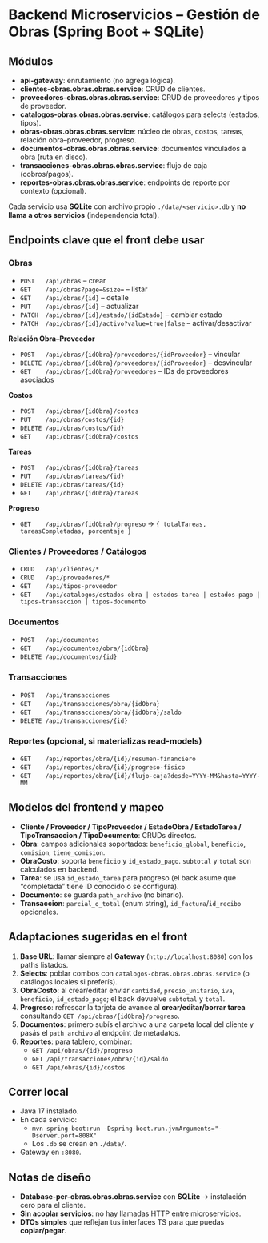 # Backend Microservicios – Gestión de Obras (Spring Boot + SQLite)

## Módulos
- **api-gateway**: enrutamiento (no agrega lógica).
- **clientes-obras.obras.obras.service**: CRUD de clientes.
- **proveedores-obras.obras.obras.service**: CRUD de proveedores y tipos de proveedor.
- **catalogos-obras.obras.obras.service**: catálogos para selects (estados, tipos).
- **obras-obras.obras.obras.service**: núcleo de obras, costos, tareas, relación obra–proveedor, progreso.
- **documentos-obras.obras.obras.service**: documentos vinculados a obra (ruta en disco).
- **transacciones-obras.obras.obras.service**: flujo de caja (cobros/pagos).
- **reportes-obras.obras.obras.service**: endpoints de reporte por contexto (opcional).

Cada servicio usa **SQLite** con archivo propio `./data/<servicio>.db` y **no llama a otros servicios** (independencia total).

## Endpoints clave que el front debe usar

### Obras
- `POST   /api/obras` – crear
- `GET    /api/obras?page=&size=` – listar
- `GET    /api/obras/{id}` – detalle
- `PUT    /api/obras/{id}` – actualizar
- `PATCH  /api/obras/{id}/estado/{idEstado}` – cambiar estado
- `PATCH  /api/obras/{id}/activo?value=true|false` – activar/desactivar

**Relación Obra–Proveedor**
- `POST   /api/obras/{idObra}/proveedores/{idProveedor}` – vincular
- `DELETE /api/obras/{idObra}/proveedores/{idProveedor}` – desvincular
- `GET    /api/obras/{idObra}/proveedores` – IDs de proveedores asociados

**Costos**
- `POST   /api/obras/{idObra}/costos`
- `PUT    /api/obras/costos/{id}`
- `DELETE /api/obras/costos/{id}`
- `GET    /api/obras/{idObra}/costos`

**Tareas**
- `POST   /api/obras/{idObra}/tareas`
- `PUT    /api/obras/tareas/{id}`
- `DELETE /api/obras/tareas/{id}`
- `GET    /api/obras/{idObra}/tareas`

**Progreso**
- `GET    /api/obras/{idObra}/progreso` → `{ totalTareas, tareasCompletadas, porcentaje }`

### Clientes / Proveedores / Catálogos
- `CRUD   /api/clientes/*`
- `CRUD   /api/proveedores/*`
- `GET    /api/tipos-proveedor`
- `GET    /api/catalogos/estados-obra | estados-tarea | estados-pago | tipos-transaccion | tipos-documento`

### Documentos
- `POST   /api/documentos`
- `GET    /api/documentos/obra/{idObra}`
- `DELETE /api/documentos/{id}`

### Transacciones
- `POST   /api/transacciones`
- `GET    /api/transacciones/obra/{idObra}`
- `GET    /api/transacciones/obra/{idObra}/saldo`
- `DELETE /api/transacciones/{id}`

### Reportes (opcional, si materializas read-models)
- `GET    /api/reportes/obra/{id}/resumen-financiero`
- `GET    /api/reportes/obra/{id}/progreso-fisico`
- `GET    /api/reportes/obra/{id}/flujo-caja?desde=YYYY-MM&hasta=YYYY-MM`

## Modelos del frontend y mapeo

- **Cliente / Proveedor / TipoProveedor / EstadoObra / EstadoTarea / TipoTransaccion / TipoDocumento**: CRUDs directos.
- **Obra**: campos adicionales soportados: `beneficio_global`, `beneficio`, `comision`, `tiene_comision`.
- **ObraCosto**: soporta `beneficio` y `id_estado_pago`. `subtotal` y `total` son calculados en backend.
- **Tarea**: se usa `id_estado_tarea` para progreso (el back asume que “completada” tiene ID conocido o se configura).
- **Documento**: se guarda `path_archivo` (no binario).
- **Transaccion**: `parcial_o_total` (enum string), `id_factura`/`id_recibo` opcionales.

## Adaptaciones sugeridas en el front
1. **Base URL**: llamar siempre al **Gateway** (`http://localhost:8080`) con los paths listados.
2. **Selects**: poblar combos con `catalogos-obras.obras.obras.service` (o catálogos locales si preferís).
3. **ObraCosto**: al crear/editar enviar `cantidad`, `precio_unitario`, `iva`, `beneficio`, `id_estado_pago`; el back devuelve `subtotal` y `total`.
4. **Progreso**: refrescar la tarjeta de avance al **crear/editar/borrar tarea** consultando `GET /api/obras/{idObra}/progreso`.
5. **Documentos**: primero subís el archivo a una carpeta local del cliente y pasás el `path_archivo` al endpoint de metadatos.
6. **Reportes**: para tablero, combinar:
    - `GET /api/obras/{id}/progreso`
    - `GET /api/transacciones/obra/{id}/saldo`
    - `GET /api/obras/{id}/costos`

## Correr local
- Java 17 instalado.
- En cada servicio:
    - `mvn spring-boot:run -Dspring-boot.run.jvmArguments="-Dserver.port=808X"`
    - Los `.db` se crean en `./data/`.
- Gateway en `:8080`.

## Notas de diseño
- **Database-per-obras.obras.obras.service** con **SQLite** → instalación cero para el cliente.
- **Sin acoplar servicios**: no hay llamadas HTTP entre microservicios.
- **DTOs simples** que reflejan tus interfaces TS para que puedas **copiar/pegar**.

